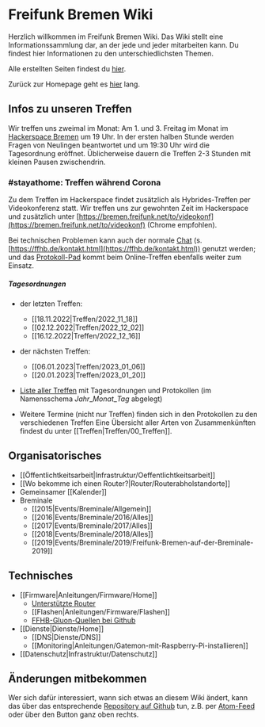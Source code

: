 # Freifunk Bremen Wiki
Herzlich willkommen im Freifunk Bremen Wiki.
Das Wiki stellt eine Informationssammlung dar, an der jede und jeder mitarbeiten kann. Du findest hier Informationen zu den unterschiedlichsten Themen.

Alle erstellten Seiten findest du [hier](/gollum/overview).

Zurück zur Homepage geht es [hier](https://bremen.freifunk.net) lang.

## Infos zu unseren Treffen

Wir treffen uns zweimal im Monat: Am 1. und 3. Freitag im Monat im [Hackerspace Bremen](https://www.hackerspace-bremen.de) um 19 Uhr. In der ersten halben Stunde werden Fragen von Neulingen beantwortet und um 19:30 Uhr wird die Tagesordnung eröffnet.  Üblicherweise dauern die Treffen 2-3 Stunden mit kleinen Pausen zwischendrin.

### #stayathome: Treffen während Corona
Zu dem Treffen im Hackerspace findet zusätzlich als Hybrides-Treffen per Videokonferenz statt. Wir treffen uns zur gewohnten Zeit im Hackerspace und zusätzlich unter [https://bremen.freifunk.net/to/videokonf](https://bremen.freifunk.net/to/videokonf) (Chrome empfohlen).

Bei technischen Problemen kann auch der normale [Chat](irc://irc.hackint.org/ffhb) (s. [https://ffhb.de/kontakt.html](https://ffhb.de/kontakt.html)) genutzt werden; und das [Protokoll-Pad](https://hackmd.io/AwDgnA7ATArKC0BGGBjAzPALAUzSeARgYgGzxQAmEFFwiKBEKAhkA===?both) kommt beim Online-Treffen ebenfalls weiter zum Einsatz.

##### Tagesordnungen
* der letzten Treffen:
    * [[18.11.2022|Treffen/2022_11_18]]
    * [[02.12.2022|Treffen/2022_12_02]]
    * [[16.12.2022|Treffen/2022_12_16]]
* der nächsten Treffen:    
    * [[06.01.2023|Treffen/2023_01_06]]
    * [[20.01.2023|Treffen/2023_01_20]]
    
* [Liste aller Treffen](/gollum/overview/Treffen/) mit Tagesordnungen und Protokollen (im Namensschema *Jahr*\_*Monat*\_*Tag* abgelegt)
* Weitere Termine (nicht nur Treffen) finden sich in den Protokollen zu den verschiedenen Treffen
Eine Übersicht aller Arten von Zusammenkünften findest du unter [[Treffen|Treffen/00_Treffen]].

## Organisatorisches
* [[Öffentlichtkeitsarbeit|Infrastruktur/Oeffentlichtkeitsarbeit]]
* [[Wo bekomme ich einen Router?|Router/Routerabholstandorte]]
* Gemeinsamer [[Kalender]]
* Breminale
    * [[2015|Events/Breminale/Allgemein]] 
    * [[2016|Events/Breminale/2016/Alles]]
    * [[2017|Events/Breminale/2017/Alles]]
    * [[2018|Events/Breminale/2018/Alles]]
    * [[2019|Events/Breminale/2019/Freifunk-Bremen-auf-der-Breminale-2019]]

## Technisches
* [[Firmware|Anleitungen/Firmware/Home]]
    * [Unterstützte Router](/Anleitungen/Firmware/Flashen#auswahl-der-hardware)
    * [[Flashen|Anleitungen/Firmware/Flashen]]
    * [FFHB-Gluon-Quellen bei Github](https://github.com/FreifunkBremen/gluon-site-ffhb)
* [[Dienste|Dienste/Home]]
    * [[DNS|Dienste/DNS]]
    * [[Monitoring|Anleitungen/Gatemon-mit-Raspberry-Pi-installieren]]
* [[Datenschutz|Infrastruktur/Datenschutz]]

## Änderungen mitbekommen

Wer sich dafür interessiert, wann sich etwas an diesem Wiki ändert, kann das über das entsprechende [Repository auf Github](https://github.com/FreifunkBremen/wiki/) tun, z.B. per [Atom-Feed](https://github.com/FreifunkBremen/wiki/commits/wiki.atom) oder über den Button ganz oben rechts.
